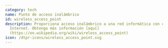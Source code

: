 ```yaml
---
category: tech
name: Punto de acceso inalámbrico
id: wireless_access_point
description: Proporciona acceso inalámbrico a una red informática con cable, o a
  Internet. Obtenga más información [aquí]
  (https://en.wikipedia.org/wiki/wireless_access_point)
icon: /dtpr-icons/wireless_access_point.svg
---
```

